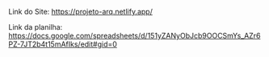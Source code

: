Link do Site: https://projeto-arq.netlify.app/

Link da planilha: https://docs.google.com/spreadsheets/d/151yZANyObJcb9OOCSmYs_AZr6PZ-7JT2b4t15mAfIks/edit#gid=0
